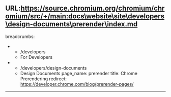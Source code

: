 URL:https://source.chromium.org/chromium/chromium/src/+/main:docs\website\site\developers\design-documents\prerender\index.md
---
breadcrumbs:
- - /developers
  - For Developers
- - /developers/design-documents
  - Design Documents
page_name: prerender
title: Chrome Prerendering
redirect: https://developer.chrome.com/blog/prerender-pages/
---
